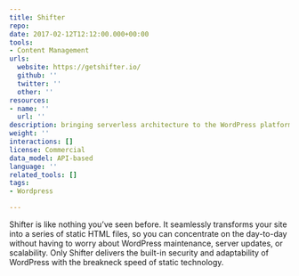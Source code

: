 ```yaml
---
title: Shifter
repo: 
date: 2017-02-12T12:12:00.000+00:00
tools:
- Content Management
urls:
  website: https://getshifter.io/
  github: ''
  twitter: ''
  other: ''
resources:
- name: ''
  url: ''
description: bringing serverless architecture to the WordPress platform
weight: ''
interactions: []
license: Commercial
data_model: API-based
language: ''
related_tools: []
tags:
- Wordpress

---
```

Shifter is like nothing you’ve seen before. It seamlessly transforms your site into a series of static HTML files, so you can concentrate on the day-to-day without having to worry about WordPress maintenance, server updates, or scalability. Only Shifter delivers the built-in security and adaptability of WordPress with the breakneck speed of static technology.